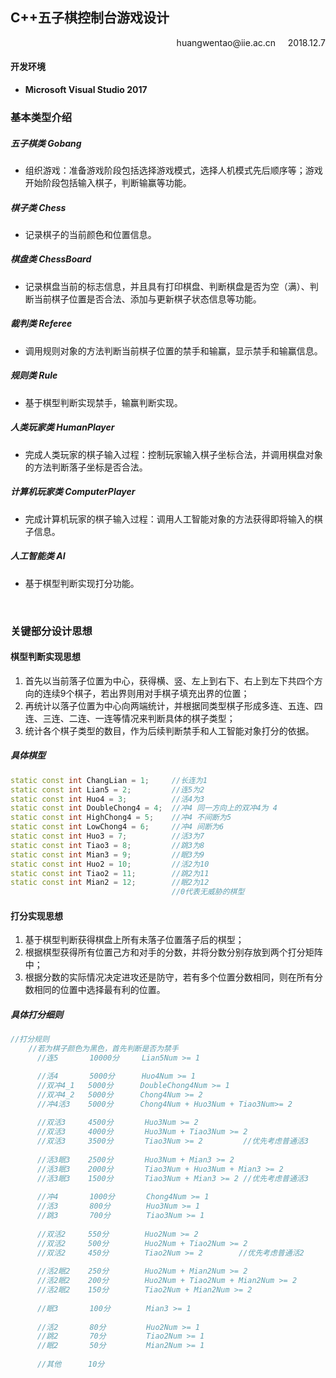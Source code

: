## C++五子棋控制台游戏设计
<p align="right">huangwentao@iie.ac.cn &nbsp &nbsp 2018.12.7</p>

#### 开发环境
* **Microsoft Visual Studio 2017**

### 基本类型介绍
##### 五子棋类 $Gobang$
* 组织游戏：准备游戏阶段包括选择游戏模式，选择人机模式先后顺序等；游戏开始阶段包括输入棋子，判断输赢等功能。
##### 棋子类 $Chess$
* 记录棋子的当前颜色和位置信息。
##### 棋盘类 $ChessBoard$
* 记录棋盘当前的标志信息，并且具有打印棋盘、判断棋盘是否为空（满）、判断当前棋子位置是否合法、添加与更新棋子状态信息等功能。
##### 裁判类 $Referee$
* 调用规则对象的方法判断当前棋子位置的禁手和输赢，显示禁手和输赢信息。
##### 规则类 $Rule$
* 基于棋型判断实现禁手，输赢判断实现。
##### 人类玩家类 $HumanPlayer$
* 完成人类玩家的棋子输入过程：控制玩家输入棋子坐标合法，并调用棋盘对象的方法判断落子坐标是否合法。
##### 计算机玩家类 $ComputerPlayer$
* 完成计算机玩家的棋子输入过程：调用人工智能对象的方法获得即将输入的棋子信息。
##### 人工智能类 $AI$
* 基于棋型判断实现打分功能。

<br/>

### 关键部分设计思想
#### 棋型判断实现思想
1. 首先以当前落子位置为中心，获得横、竖、左上到右下、右上到左下共四个方向的连续9个棋子，若出界则用对手棋子填充出界的位置；  
2. 再统计以落子位置为中心向两端统计，并根据同类型棋子形成多连、五连、四连、三连、二连、一连等情况来判断具体的棋子类型；
3. 统计各个棋子类型的数目，作为后续判断禁手和人工智能对象打分的依据。
##### 具体棋型
```c++
static const int ChangLian = 1;     //长连为1
static const int Lian5 = 2;         //连5为2
static const int Huo4 = 3;          //活4为3
static const int DoubleChong4 = 4;  //冲4 同一方向上的双冲4为 4
static const int HighChong4 = 5;    //冲4 不间断为5
static const int LowChong4 = 6;     //冲4 间断为6
static const int Huo3 = 7;          //活3为7
static const int Tiao3 = 8;         //跳3为8
static const int Mian3 = 9;         //眠3为9
static const int Huo2 = 10;         //活2为10
static const int Tiao2 = 11;        //跳2为11
static const int Mian2 = 12;        //眠2为12
                                    //0代表无威胁的棋型
```
#### 打分实现思想
1. 基于棋型判断获得棋盘上所有未落子位置落子后的棋型；
2. 根据棋型获得所有位置己方和对手的分数，并将分数分别存放到两个打分矩阵中；
3. 根据分数的实际情况决定进攻还是防守，若有多个位置分数相同，则在所有分数相同的位置中选择最有利的位置。
##### 具体打分细则
```c++
//打分规则
    //若为棋子颜色为黑色，首先判断是否为禁手
      //连5       10000分     Lian5Num >= 1

      //活4       5000分      Huo4Num >= 1
      //双冲4_1   5000分      DoubleChong4Num >= 1
      //双冲4_2   5000分      Chong4Num >= 2
      //冲4活3    5000分      Chong4Num + Huo3Num + Tiao3Num>= 2
      
      //双活3     4500分       Huo3Num >= 2
      //双活3     4000分       Huo3Num + Tiao3Num >= 2
      //双活3     3500分       Tiao3Num >= 2         //优先考虑普通活3
      
      //活3眠3    2500分       Huo3Num + Mian3 >= 2
      //活3眠3    2000分       Tiao3Num + Huo3Num + Mian3 >= 2
      //活3眠3    1500分       Tiao3Num + Mian3 >= 2 //优先考虑普通活3
      
      //冲4       1000分       Chong4Num >= 1
      //活3       800分        Huo3Num >= 1
      //跳3       700分        Tiao3Num >= 1
      
      //双活2     550分        Huo2Num >= 2
      //双活2     500分        Huo2Num + Tiao2Num >= 2
      //双活2     450分        Tiao2Num >= 2        //优先考虑普通活2
      
      //活2眠2    250分        Huo2Num + Mian2Num >= 2
      //活2眠2    200分        Huo2Num + Tiao2Num + Mian2Num >= 2
      //活2眠2    150分        Tiao2Num + Mian2Num >= 2
      
      //眠3       100分        Mian3 >= 1
      
      //活2       80分         Huo2Num >= 1
      //跳2       70分         Tiao2Num >= 1
      //眠2       50分         Mian2Num >= 1
      
      //其他      10分
```
